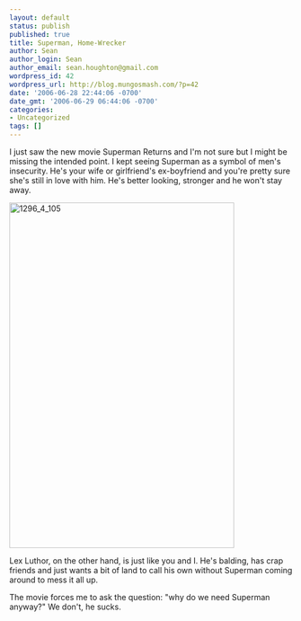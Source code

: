 ```yaml
---
layout: default
status: publish
published: true
title: Superman, Home-Wrecker
author: Sean
author_login: Sean
author_email: sean.houghton@gmail.com
wordpress_id: 42
wordpress_url: http://blog.mungosmash.com/?p=42
date: '2006-06-28 22:44:06 -0700'
date_gmt: '2006-06-29 06:44:06 -0700'
categories:
- Uncategorized
tags: []
---
```

I just saw the new movie Superman Returns and I'm not sure but I might be missing the intended point.  I kept seeing Superman as a symbol of men's insecurity.  He's your wife or girlfriend's ex-boyfriend and you're pretty sure she's still in love with him.  He's better looking, stronger and he won't stay away.

<img class="aligncenter size-full wp-image-265" title="1296_4_105" src="{{site.url_root}}/assets/data/2009/01/1296_4_105.jpg" alt="1296_4_105" width="400" height="615" />

Lex Luthor, on the other hand, is just like you and I.  He's balding, has crap friends and just wants a bit of land to call his own without Superman coming around to mess it all up.

The movie forces me to ask the question: "why do we need Superman anyway?"  We don't, he sucks.

